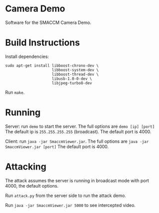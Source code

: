 Camera Demo
===========

Software for the SMACCM Camera Demo.


Build Instructions
==================

Install dependencies:

```
sudo apt-get install libboost-chrono-dev \
                     libboost-system-dev \
                     libboost-thread-dev \
                     libusb-1.0-0-dev \
                     libjpeg-turbo8-dev
```

Run `make`.


Running
=======

Server: run `demo` to start the server. The full options are
```demo [ip] [port]```
The default ip is `255.255.255.255` (broadcast). The default port is
4000.

Client: run `java -jar SmaccmViewer.jar`. The full options are
```java -jar SmaccmViewer.jar [port]```
The default port is 4000.


Attacking
=========

The attack assumes the server is running in broadcast mode with port
4000, the default options.

Run `attack.py` from the server side to run the attack demo.

Run `java -jar SmaccmViewer.jar 5000` to see intercepted video.
